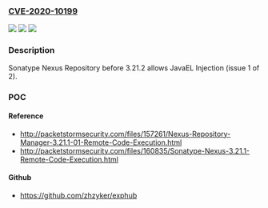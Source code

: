 ### [CVE-2020-10199](https://cve.mitre.org/cgi-bin/cvename.cgi?name=CVE-2020-10199)
![](https://img.shields.io/static/v1?label=Product&message=n%2Fa&color=blue)
![](https://img.shields.io/static/v1?label=Version&message=n%2Fa&color=blue)
![](https://img.shields.io/static/v1?label=Vulnerability&message=n%2Fa&color=brighgreen)

### Description

Sonatype Nexus Repository before 3.21.2 allows JavaEL Injection (issue 1 of 2).

### POC

#### Reference
- http://packetstormsecurity.com/files/157261/Nexus-Repository-Manager-3.21.1-01-Remote-Code-Execution.html
- http://packetstormsecurity.com/files/160835/Sonatype-Nexus-3.21.1-Remote-Code-Execution.html

#### Github
- https://github.com/zhzyker/exphub

